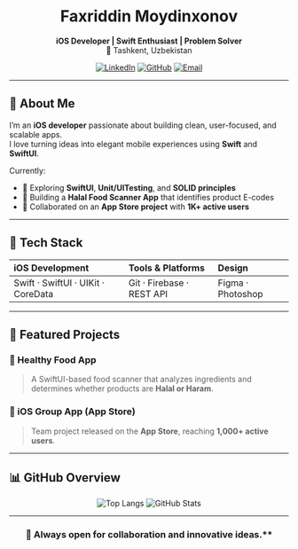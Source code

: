 <!-- 🌙 Modern Minimal GitHub Profile by Faxriddin_M -->

<div align="center">

# Faxriddin Moydinxonov  
**iOS Developer | Swift Enthusiast | Problem Solver**  
📍 Tashkent, Uzbekistan

[![LinkedIn](https://img.shields.io/badge/LinkedIn-0077B5?style=for-the-badge&logo=linkedin&logoColor=white)](https://linkedin.com/in/faxriddin-mo-ydinxonov-0606992a2)
[![GitHub](https://img.shields.io/badge/GitHub-0A0A0A?style=for-the-badge&logo=github&logoColor=white)](https://github.com/faxr1ddin)
[![Email](https://img.shields.io/badge/Email-faxaoff@gmail.com-red?style=for-the-badge&logo=gmail&logoColor=white)](mailto:faxaoff@gmail.com)

</div>

---

## 🧭 About Me  

I’m an **iOS developer** passionate about building clean, user-focused, and scalable apps.  
I love turning ideas into elegant mobile experiences using **Swift** and **SwiftUI**.  

Currently:
- 🚧 Exploring **SwiftUI**, **Unit/UITesting**, and **SOLID principles**
- 📱 Building a **Halal Food Scanner App** that identifies product E-codes  
- 🤝 Collaborated on an **App Store project** with **1K+ active users**

---

## 🧰 Tech Stack  

<div align="center">
  
| iOS Development | Tools & Platforms | Design |
|:--|:--|:--|
| Swift · SwiftUI · UIKit · CoreData | Git · Firebase · REST API | Figma · Photoshop |

</div>

---

## 🚀 Featured Projects  

### 🥗 Healthy Food App  
> A SwiftUI-based food scanner that analyzes ingredients and determines whether products are **Halal or Haram**.

### 📱 iOS Group App (App Store)  
> Team project released on the **App Store**, reaching **1,000+ active users**.

---

## 📊 GitHub Overview  

<div align="center">

![Top Langs](https://github-readme-stats.vercel.app/api/top-langs/?username=faxr1ddin&layout=compact&theme=transparent)
![GitHub Stats](https://github-readme-stats.vercel.app/api?username=faxr1ddin&show_icons=true&theme=transparent&hide_border=true)

</div>

---

<div align="center">

### 🧡 Always open for collaboration and innovative ideas.**

</div>
